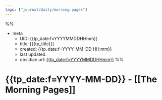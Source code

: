 ```yaml
---
tags: ["journal/daily/morning-pages"]
---
```

%%
- meta
	- UID: {{tp_date:f=YYYYMMDDHHmm}}
	- title: [{{tp_title}}]
	- created: {{tp_date:f=YYYY-MM-DD HH:mm}}
	- last updated: 
	- obsidian url:  [{{tp_date:f=YYYYMMDDHHmm}}](obsidian-url-tbd)
%%

# {{tp_date:f=YYYY-MM-DD}} - [[The Morning Pages]]

